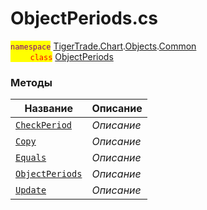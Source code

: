 
# ObjectPeriods.cs
<mark style="color:purple;">`namespace`</mark> [TigerTrade.Chart](../../../../TigerTrade.Chart.md).[Objects](../../../../TigerTrade.Chart/Objects.md).[Common](../../../../TigerTrade.Chart/Objects/Common.md)  
<mark style="color:red;">&nbsp;&nbsp;&nbsp;&nbsp;&nbsp;&nbsp;&nbsp;&nbsp;`class`</mark> [ObjectPeriods](../ObjectPeriods.cs.md)

### Методы
| Название | Описание |
| --- | --- |
| [`CheckPeriod`](./Методы/CheckPeriod.md) | *Описание* |
| [`Copy`](./Методы/Copy.md) | *Описание* |
| [`Equals`](./Методы/Equals.md) | *Описание* |
| [`ObjectPeriods`](./Методы/ObjectPeriods.md) | *Описание* |
| [`Update`](./Методы/Update.md) | *Описание* |
